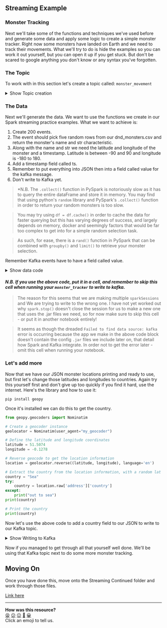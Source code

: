 ## Streaming Example

### Monster Tracking

Next we'll take some of the functions and techniques we've used before and generate some data
and apply some logic to create a simple monster tracker.
Right now some monsters have landed on Earth and we need to track their movements.
What we'll try to do is hide the examples so you can work it out yourself, but you can open it up if you get stuck.
But don't be scared to google anything you don't know or any syntax you've forgotten.

### The Topic

To work with in this section let's create a topic called: `monster_movement`
<details>
  <summary>Show Topic creation</summary>

```python
from kafka import KafkaAdminClient
from kafka.admin import NewTopic

# Kafka broker configuration
bootstrap_servers = 'kafka:9092'

# Create an instance of KafkaAdminClient
admin_client = KafkaAdminClient(bootstrap_servers=bootstrap_servers)

# Define the topics to be created
topics = [
    NewTopic(name='monster_movements', num_partitions=1, replication_factor=1)
]

# Create the topics
admin_client.create_topics(new_topics=topics)

# Close the admin client
admin_client.close()
```
</details>

### The Data

Next we'll generate the data.
We want to use the functions we create in our Spark streaming practice examples.
What we want to achieve is:
1. Create 200 events.
2. The event should pick five random rows from our dnd_monsters.csv and return the monster's name and str characteristic.
3. Along with the name and str we need the latitude and longitude of the monster and a timestamp.
Latitude is between -90 and 90 and longitude is -180 to 180.
4. Add a timestamp field called ts.
5. Remember to put everything into JSON then into a field called value for the kafka message.
6. Don't write to Kafka yet.

> *N.B. The `.collect()` function in PySpark is notoriously slow as it has to query the entire dataFrame and store it in memory. You may find that using python's `random` library and PySpark's `.collect()` function in order to return your random monsters is too slow. 

> You may try using `df = df.cache()` in order to cache the data for faster querying but this has varying degrees of success, and largely depends on memory, docker and seemingly factors that would be far too complex to get into for a simple random selection task.

> As such, for ease, there is a `rand()` function in PySpark that can be combined with `groupby()` and `limit()` to retrieve your monster selection.

Remember Kafka events have to have a field called value.
<details>
  <summary>Show data code</summary>

```python
import random
def choose_random_item(lst):
    return random.choice(lst)

def random_int(fro, to):
    return random.randint(fro, to)
```

```python
from pyspark.sql import SparkSession
from pyspark.sql.functions import rand
import random
import datetime
import json
def choose_random_item(lst):
    return random.choice(lst)

def random_int(fro, to):
    return random.randint(fro, to)
# Create a SparkSession
spark = SparkSession.builder.getOrCreate()

# Read the file into a DataFrame
df = spark.read.csv("dnd_monsters.csv",  header=True).where("str is not null").select("name", "str")

# Randomly select 5 lines
random_lines = df.orderBy(rand()).limit(5)

# Show the selected lines
random_lines.show(truncate=False)
list_tuples = random_lines.rdd.map(tuple).collect()


for monster in range(1,200):
    random_tuple = random.choice(list_tuples)
    data = {
        "name": random_tuple[0],
        "str": random_tuple[0],
        "ts": str(datetime.datetime.now()),
        "lat": random_int(-90, 90),
        "long": random_int(-180, 180)
    }

    # Serialize the dictionary to a JSON string
    json_string = json.dumps(data)

    # Print the JSON string
    print(json_string)
```

So the above reuses a lot of code we've used before, the only `gotcha` is a Kafka
event needing a field called value, which I've put all our fields into.
</details>

#### *N.B. If you use the above code, put it in a cell, and remember to skip this cell when running your `monster_tracker` to write to kafka.*
> The reason for this seems that we are making multiple `sparkSessions` and We are trying to write to the wrong one. I have not yet worked out why `spark.stop()` doesn't close the session for us to make a new one that uses the .jar files we need, so for now make sure to skip this cell - or put it in another notebook entirely!

> It seems as though the dreaded `Failed to find data source: kafka` error is occurring because the app we make in the above code block doesn't contain the config `.jar` files we include later on, that detail how Spark and Kafka integrate. In order not to get the error later - omit this cell when running your notebook.

### Let's add more

Now that we have our JSON monster locations printing and ready to use, but first let's change those latitudes
and longitudes to countries. Again try this yourself first and don't give up too quickly if you find it hard, use
the internet. Here's the library and how to use it:

```
pip install geopy
```
Once it's installed we can do this to get the country.
```python
from geopy.geocoders import Nominatim

# Create a geocoder instance
geolocator = Nominatim(user_agent="my_geocoder")

# Define the latitude and longitude coordinates
latitude = 51.5074
longitude = -0.1278

# Reverse geocode to get the location information
location = geolocator.reverse((latitude, longitude), language='en')

# Extract the country from the location information, with a random lat and long it might not have a country
country = "Sea"
try:
    country = location.raw['address']['country']
except:
    print("out to sea")
print(country)

# Print the country
print(country)
```

Now let's use the above code to add a country field to our JSON to write to our Kafka topic.

<details>
  <summary>Show Writing to Kafka</summary>

```python
from pyspark.sql import SparkSession
from pyspark.sql.functions import rand
import random
import datetime
import json

from geopy.geocoders import Nominatim

# Create a geocoder instance
geolocator = Nominatim(user_agent="my_geocoder")


def choose_random_item(lst):
    return random.choice(lst)

def random_int(fro, to):
    return random.randint(fro, to)
# Create a SparkSession
spark = SparkSession.builder.appName("Monsters") \
.config("spark.jars","commons-pool2-2.11.1.jar,spark-sql-kafka-0-10_2.12-3.4.0.jar,spark-streaming-kafka-0-10-assembly_2.12-3.4.0.jar").getOrCreate()

# Read the file into a DataFrame
df = spark.read.csv("dnd_monsters.csv",  header=True).where("str is not null").select("name", "str")

# Randomly select 5 lines
random_lines = df.orderBy(rand()).limit(5)

# Show the selected lines
random_lines.show(truncate=False)
list_tuples = random_lines.rdd.map(tuple).collect()


for monster in range(1,200):
    random_tuple = random.choice(list_tuples)
    lat = random_int(-90, 90)
    long = random_int(-180, 180)

    # Reverse geocode to get the location information
    location = geolocator.reverse((lat, long), language='en')

    # Extract the country from the location information
    country = "Sea"
    try:
        country = location.raw['address']['country']
    except:
        print("out to sea")
    print(country)
    data = {
    "name": random_tuple[0],
    "str": random_tuple[1],
    "ts": str(datetime.datetime.now()),
    "lat": lat,
    "long": long,
    "country": country
    }

    json_string = json.dumps(data)

    # Print the JSON string
    print(json_string)
    data = [(json_string,),]
    df = spark.createDataFrame(data, ["value"])
    df.show(1, False)
    # # Write the DataFrame to Kafka
    df.write \
        .format("kafka") \
        .option("kafka.bootstrap.servers", "kafka:9092") \
        .option("topic", "monster_movements") \
        .save()
```
</details>

Now if you managed to get through all that yourself well done. We'll be using that Kafka topic next
to do some more monster tracking.


## Moving On

Once you have done this, move onto the Streaming Continued folder and work through those files.

[Link here](https://github.com/makersacademy/data_streaming/blob/main/05_assessment/01_assessment.md)

<!-- BEGIN GENERATED SECTION DO NOT EDIT -->

---

**How was this resource?**  
[😫](https://airtable.com/shrUJ3t7KLMqVRFKR?prefill_Repository=makersacademy%2Fdata_streaming&prefill_File=04_streaming_continued%2F02_streaming_examples.md&prefill_Sentiment=😫) [😕](https://airtable.com/shrUJ3t7KLMqVRFKR?prefill_Repository=makersacademy%2Fdata_streaming&prefill_File=04_streaming_continued%2F02_streaming_examples.md&prefill_Sentiment=😕) [😐](https://airtable.com/shrUJ3t7KLMqVRFKR?prefill_Repository=makersacademy%2Fdata_streaming&prefill_File=04_streaming_continued%2F02_streaming_examples.md&prefill_Sentiment=😐) [🙂](https://airtable.com/shrUJ3t7KLMqVRFKR?prefill_Repository=makersacademy%2Fdata_streaming&prefill_File=04_streaming_continued%2F02_streaming_examples.md&prefill_Sentiment=🙂) [😀](https://airtable.com/shrUJ3t7KLMqVRFKR?prefill_Repository=makersacademy%2Fdata_streaming&prefill_File=04_streaming_continued%2F02_streaming_examples.md&prefill_Sentiment=😀)  
Click an emoji to tell us.

<!-- END GENERATED SECTION DO NOT EDIT -->
